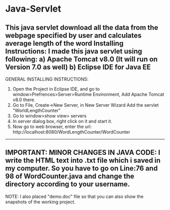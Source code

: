 # Java-Servlet
This java servlet download all the data from the webpage specified by user and calculates average length of the word
Installing Instructions:
I made this java servlet using following:
a) Apache Tomcat v8.0 (It will run on Version 7.0 as well)
b) Eclipse IDE for Java EE
-------------------
GENERAL INSTALLING INSTRUCTIONS:
1. Open the Project in Eclipse IDE, and go to window>Prefrences>Server>Runtime Environment, Add Apache Tomcat v8.0 there.
2. Go to File, Create->New Server, in New Server Wizard Add the servlet "WorldLengthCounter"
3. Go to window>show view> servers
4. In server dialog box, right click on it and start it.
5. Now go to web browser, enter the url: http://localhost:8080/WordLengthCounter/WordCounter

--------------------
IMPORTANT:
MINOR CHANGES IN JAVA CODE:
I write the HTML text into .txt file which i saved in my computer. So you have to go on Line:76 and 98 of WordCounter.java and change the directory according to your username.
---------------------------------
NOTE: I also placed "demo.doc" file so that you can also show the snapshots of the working project.
